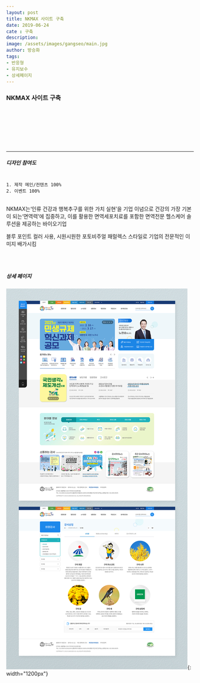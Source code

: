 ```yaml
---
layout: post
title: NKMAX 사이트 구축
date: 2019-06-24
cate : 구축
description:
image: /assets/images/gangseo/main.jpg
author: 방승화
tags:
- 반응형
- 유지보수
- 상세페이지
---
```


<h3>NKMAX 사이트 구축</h3>
<br><br><br><br><br><br>
<hr>

##### 디자인 참여도
<pre>
<code>
1. 제작 메인/컨텐츠 100%
2. 이벤트 100%
</code>
</pre>

<p>
NKMAX는‘인류 건강과 행복추구를 위한 가치 실현’을 기업 이념으로 건강의 가장 기본이 되는‘면역력’에 집중하고, 이를 활용한 면역세포치료를 포함한 면역전문 헬스케어 솔루션을 제공하는 바이오기업
</p>
<p>
블루 포인트 컬러 사용, 시원시원한 포토비주얼 패럴렉스 스타일로 기업의 전문적인 이미지 배가시킴
</p>

</p>
<br>
<br>

##### 상세 페이지
![pc_main](/assets/images/gangseo/view.jpg){: width="1200px"}
